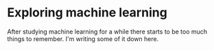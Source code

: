 Exploring machine learning
==========================

After studying machine learning for a while there starts to be too much things to remember. I'm writing some of it down here.
